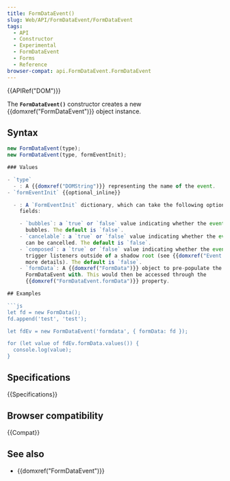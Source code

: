 ```yaml
---
title: FormDataEvent()
slug: Web/API/FormDataEvent/FormDataEvent
tags:
  - API
  - Constructor
  - Experimental
  - FormDataEvent
  - Forms
  - Reference
browser-compat: api.FormDataEvent.FormDataEvent
---
```

{{APIRef("DOM")}}

The **`FormDataEvent()`** constructor creates a new
{{domxref("FormDataEvent")}} object instance.

## Syntax

```js
new FormDataEvent(type);
new FormDataEvent(type, formEventInit);

### Values

- `type`
  - : A {{domxref("DOMString")}} representing the name of the event.
- `formEventInit` {{optional_inline}}

  - : A `FormEventInit` dictionary, which can take the following optional
    fields:

    - `bubbles`: a `true` or `false` value indicating whether the event
      bubbles. The default is `false`.
    - `cancelable`: a `true` or `false` value indicating whether the event
      can be cancelled. The default is `false`.
    - `composed`: a `true` or `false` value indicating whether the event will
      trigger listeners outside of a shadow root (see {{domxref("Event.composed")}} for
      more details). The default is `false`.
    - `formData`: A {{domxref("FormData")}} object to pre-populate the
      FormDataEvent with. This would then be accessed through the
      {{domxref("FormDataEvent.formData")}} property.

## Examples

```js
let fd = new FormData();
fd.append('test', 'test');

let fdEv = new FormDataEvent('formdata', { formData: fd });

for (let value of fdEv.formData.values()) {
  console.log(value);
}
```

## Specifications

{{Specifications}}

## Browser compatibility

{{Compat}}

## See also

- {{domxref("FormDataEvent")}}
